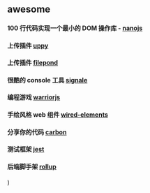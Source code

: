 ## awesome

#### 100 行代码实现一个最小的 DOM 操作库 - [nanojs](https://github.com/vladocar/nanoJS)

#### 上传插件 [uppy](https://github.com/transloadit/uppy)

#### 上传插件 [filepond](https://github.com/pqina/filepond)

#### 很酷的 console 工具 [signale](https://github.com/klauscfhq/signale)

#### 编程游戏 [warriorjs](https://github.com/olistic/warriorjs)

#### 手绘风格 web 组件 [wired-elements](https://github.com/wiredjs/wired-elements)

#### 分享你的代码 [carbon](https://github.com/dawnlabs/carbon)

#### 测试框架 [jest](https://github.com/facebook/jest)

#### 后端脚手架 [rollup](https://github.com/rollup/rollup)
)
